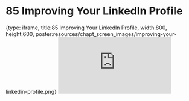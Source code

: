 # 85 Improving Your LinkedIn Profile
 
{type: iframe, title:85 Improving Your LinkedIn Profile, width:800, height:600, poster:resources/chapt_screen_images/improving-your-linkedin-profile.png}
![](https://datatrail-jhu.github.io/DataTrail/no_toc/improving-your-linkedin-profile.html)
 

 
